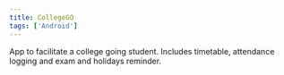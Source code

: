 ```yaml
---
title: CollegeGO
tags: ['Android']
---
```

App to facilitate a college going student. Includes timetable, attendance logging and exam and holidays reminder.